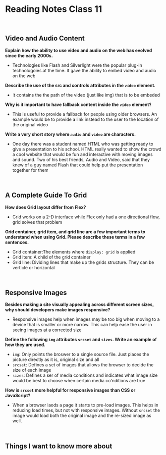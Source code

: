 # Reading Notes Class 11

<br>

## Video and Audio Content

**Explain how the ability to use video and audio on the web has evolved since the early 2000s.**

- Technologies like Flash and Silverlight were the popular plug-in technologoies at the time. It gave the ability to embed video and audio on the web

**Describe the use of the src and controls attributes in the <code>video</code> element.**

- It contains the the path of the video (just like img) that is to be embeded

**Why is it important to have fallback content inside the <code>video</code> element?**

- This is useful to provide a fallback for people using older browsers. An example would be to provide a link instead to the user to the location of the original video

**Write a very short story where <code>audio</code> and <code>video</code> are characters.**

- One day there was a student named HTML who was getting ready to give a presentation to his school. HTML really wanted to show the crowd a cool website that would be fun and interactive with moving images and sound. Two of his best friends, Audio and Video, said that they knew of a guy named Flash that could help put the presentation together for them

<br>

## A Complete Guide To Grid

**How does Grid layout differ from Flex?**

- Grid works on a 2-D interface while Flex only had a one directional flow, grid solves that problem

**Grid container, grid item, and grid line are a few important terms to understand when using Grid. Please describe these terms in a few sentences.**

- Grid container:The elements where <code>display: grid</code> is applied
- Grid item: A child of the grid container
- Grid line: Dividing lines that make up the grids structure. They can be verticle or horizontal

<br>

## Responsive Images

**Besides making a site visually appealing across different screen sizes, why should developers make images responsive?**

- Responsive images help when images may be too big when moving to a device that is smaller or more narrow. This can help ease the user in seeing images at a corrected size

**Define the following <code>img</code> attributes <code>srcset</code> and <code>sizes</code>. Write an example of how they are used.**

- <code>img</code>: Only points the broswer to a single source file. Just places the picture directly as it is, original size and all
- <code>srcset</code>: Defines a set of images that allows the browser to decide the size of each image
- <code>sizes</code>: Defines a ser of media conditions and indicates what image size would be best to choose when certain media co'nditions are true

**How is <code>srcset</code> more helpful for responsive images than CSS or JavaScript?**

- When a browser laods a page it starts to pre-load images. This helps in reducing load times, but not with responsive images. Without <code>srcset</code> the image would load both the original image and the re-sized image as well.

<br>

## Things I want to know more about
